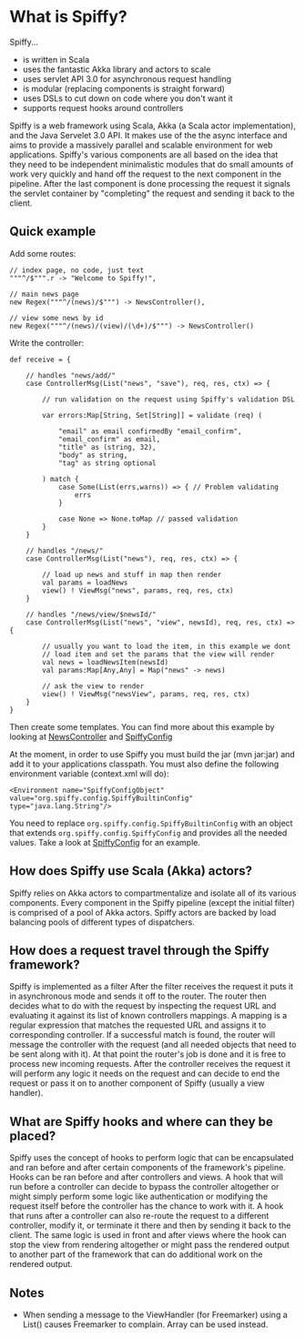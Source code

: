 ﻿What is Spiffy?
================

Spiffy...

* is written in Scala
* uses the fantastic Akka library and actors to scale
* uses servlet API 3.0 for asynchronous request handling
* is modular (replacing components is straight forward)
* uses DSLs to cut down on code where you don't want it
* supports request hooks around controllers

Spiffy is a web framework using Scala, Akka (a Scala actor implementation), and the Java Servelet 3.0 API. It makes use of the the async interface and aims to provide a massively parallel and scalable environment for web applications. Spiffy's various components are all based on the idea that they need to be independent minimalistic modules that do small amounts of work very quickly and hand off the request to the next component in the pipeline. After the last component is done processing the request it signals the servlet container by "completing" the request and sending it back to the client.

Quick example
-------------

Add some routes:

    // index page, no code, just text
    """^/$""".r -> "Welcome to Spiffy!",

    // main news page
    new Regex("""^/(news)/$""") -> NewsController(),

    // view some news by id
    new Regex("""^/(news)/(view)/(\d+)/$""") -> NewsController()

Write the controller:

    def receive = {
        
        // handles "news/add/"
        case ControllerMsg(List("news", "save"), req, res, ctx) => {

            // run validation on the request using Spiffy's validation DSL

            var errors:Map[String, Set[String]] = validate (req) (

                "email" as email confirmedBy "email_confirm",
                "email_confirm" as email,
                "title" as (string, 32),
                "body" as string,
                "tag" as string optional
        
            ) match {
                case Some(List(errs,warns)) => { // Problem validating
                    errs
                }

                case None => None.toMap // passed validation        
            }
        }

        // handles "/news/"
        case ControllerMsg(List("news"), req, res, ctx) => {

            // load up news and stuff in map then render
            val params = loadNews
            view() ! ViewMsg("news", params, req, res, ctx)
        }

        // handles "/news/view/$newsId/"
        case ControllerMsg(List("news", "view", newsId), req, res, ctx) => {

            // usually you want to load the item, in this example we dont
            // load item and set the params that the view will render
            val news = loadNewsItem(newsId)
            val params:Map[Any,Any] = Map("news" -> news)

            // ask the view to render
            view() ! ViewMsg("newsView", params, req, res, ctx)
        }    
    }

Then create some templates. You can find more about this example by looking at [NewsController](https://github.com/mardambey/spiffy/blob/master/src/main/scala/org/spiffy/sample/controllers/NewsController.scala) and [SpiffyConfig](https://github.com/mardambey/spiffy/blob/master/src/main/scala/org/spiffy/config/SpiffyConfig.scala)    

At the moment, in order to use Spiffy you must build the jar (mvn jar:jar) and add it to your applications classpath. You must also define the following environment variable (context.xml will do):

    <Environment name="SpiffyConfigObject" value="org.spiffy.config.SpiffyBuiltinConfig" type="java.lang.String"/>

You need to replace `org.spiffy.config.SpiffyBuiltinConfig` with an object that extends `org.spiffy.config.SpiffyConfig` and provides all the needed values. Take a look at [SpiffyConfig](https://github.com/mardambey/spiffy/blob/master/src/main/scala/org/spiffy/config/SpiffyConfig.scala) for an example.

How does Spiffy use Scala (Akka) actors?
----------------------------------------

Spiffy relies on Akka actors to compartmentalize and isolate all of its various components. Every component in the Spiffy pipeline (except the initial filter) is comprised of a pool of Akka actors. Spiffy actors are backed by load balancing pools of different types of dispatchers.

How does a request travel through the Spiffy framework?
-------------------------------------------------------

Spiffy is implemented as a filter After the filter receives the request it puts it in asynchronous mode and sends it off to the router. The router then decides what to do with the request by inspecting the request URL and evaluating it against its list of known controllers mappings. A mapping is a regular expression that matches the requested URL and assigns it to corresponding controller. If a successful match is found, the router will message the controller with the request (and all needed objects that need to be sent along with it). At that point the router's job is done and it is free to process new incoming requests. After the controller receives the request it will perform any logic it needs on the request and can decide to end the request or pass it on to another component of Spiffy (usually a view handler). 

What are Spiffy hooks and where can they be placed?
---------------------------------------------------

Spiffy uses the concept of hooks to perform logic that can be encapsulated and ran before and after certain components of the framework's pipeline. Hooks can be ran before and after controllers and views. A hook that will run before a controller can decide to bypass the controller altogether or might simply perform some logic like authentication or modifying the request itself before the controller has the chance to work with it. A hook that runs after a controller can also re-route the
request to a different controller, modify it, or terminate it there and then by sending it back to the client. The same logic is used in front and after views where the hook can stop the view from rendering altogether or might pass the rendered output to another part of the framework that can do additional work on the rendered output.

Notes
-----

* When sending a message to the ViewHandler (for Freemarker) using a List() causes Freemarker to complain. Array can be used instead.

